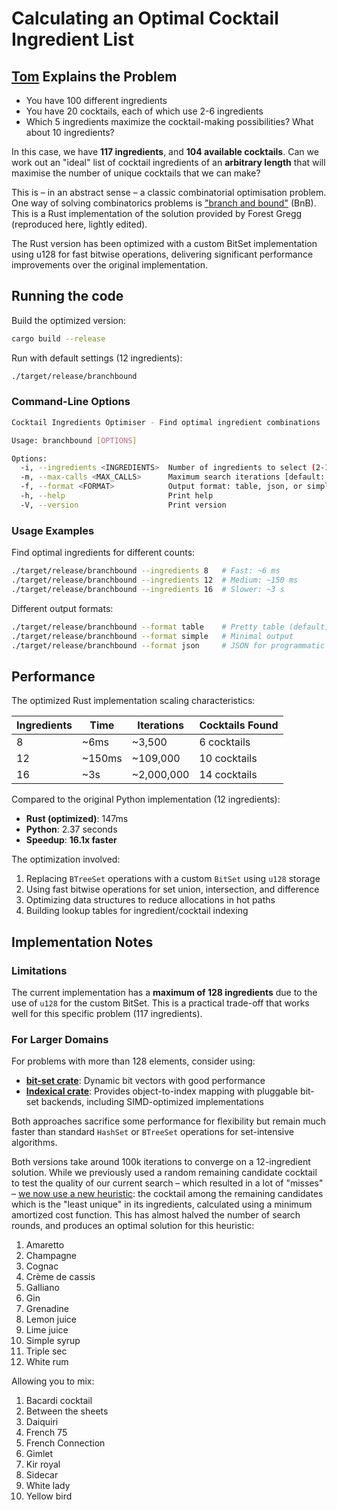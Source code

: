 # Calculating an Optimal Cocktail Ingredient List

## [Tom](https://gist.github.com/tmcw/c6bdcfe505057ed6a0f356cfd02d4d52) Explains the Problem

- You have 100 different ingredients
- You have 20 cocktails, each of which use 2-6 ingredients
- Which 5 ingredients maximize the cocktail-making possibilities? What about 10 ingredients?

In this case, we have **117 ingredients**, and **104 available cocktails**.
Can we work out an "ideal" list of cocktail ingredients of an **arbitrary length** that will maximise the number of unique cocktails that we can make?

This is – in an abstract sense – a classic combinatorial optimisation problem. One way of solving combinatorics problems is ["branch and bound"](https://en.wikipedia.org/wiki/Branch_and_bound) (BnB). This is a Rust implementation of the solution provided by Forest Gregg (reproduced here, lightly edited).

The Rust version has been optimized with a custom BitSet implementation using u128 for fast bitwise operations, delivering significant performance improvements over the original implementation.

## Running the code

Build the optimized version:
```bash
cargo build --release
```

Run with default settings (12 ingredients):
```bash
./target/release/branchbound
```

### Command-Line Options

```bash
Cocktail Ingredients Optimiser - Find optimal ingredient combinations

Usage: branchbound [OPTIONS]

Options:
  -i, --ingredients <INGREDIENTS>  Number of ingredients to select (2-109) [default: 12]
  -m, --max-calls <MAX_CALLS>      Maximum search iterations [default: 8000000]
  -f, --format <FORMAT>            Output format: table, json, or simple [default: table]
  -h, --help                       Print help
  -V, --version                    Print version
```

### Usage Examples

Find optimal ingredients for different counts:
```bash
./target/release/branchbound --ingredients 8   # Fast: ~6 ms
./target/release/branchbound --ingredients 12  # Medium: ~150 ms
./target/release/branchbound --ingredients 16  # Slower: ~3 s
```

Different output formats:
```bash
./target/release/branchbound --format table    # Pretty table (default)
./target/release/branchbound --format simple   # Minimal output
./target/release/branchbound --format json     # JSON for programmatic use
```


## Performance

The optimized Rust implementation scaling characteristics:

| Ingredients | Time | Iterations | Cocktails Found |
|-------------|------|------------|----------------|
| 8           | ~6ms | ~3,500     | 6 cocktails    |
| 12          | ~150ms | ~109,000   | 10 cocktails   |
| 16          | ~3s  | ~2,000,000 | 14 cocktails   |

Compared to the original Python implementation (12 ingredients):
- **Rust (optimized)**: 147ms 
- **Python**: 2.37 seconds
- **Speedup**: **16.1x faster**

The optimization involved:
1. Replacing `BTreeSet` operations with a custom `BitSet` using `u128` storage
2. Using fast bitwise operations for set union, intersection, and difference
3. Optimizing data structures to reduce allocations in hot paths
4. Building lookup tables for ingredient/cocktail indexing

## Implementation Notes

### Limitations
The current implementation has a **maximum of 128 ingredients** due to the use of `u128` for the custom BitSet. This is a practical trade-off that works well for this specific problem (117 ingredients).

### For Larger Domains
For problems with more than 128 elements, consider using:
- **[bit-set crate](https://crates.io/crates/bit-set)**: Dynamic bit vectors with good performance
- **[Indexical crate](https://crates.io/crates/indexical)**: Provides object-to-index mapping with pluggable bit-set backends, including SIMD-optimized implementations

Both approaches sacrifice some performance for flexibility but remain much faster than standard `HashSet` or `BTreeSet` operations for set-intensive algorithms.

Both versions take around 100k iterations to converge on a 12-ingredient solution. While we previously used a random remaining candidate cocktail to test the quality of our current search – which resulted in a lot of "misses" – [we now use a new heuristic](https://github.com/fgregg/cocktails): the cocktail among the remaining candidates which is the "least unique" in its ingredients, calculated using a minimum amortized cost function. This has almost halved the number of search rounds, and produces an optimal solution for this heuristic:

1. Amaretto
2. Champagne
3. Cognac
4. Crème de cassis
5. Galliano
6. Gin
7. Grenadine
8. Lemon juice
9. Lime juice
10. Simple syrup
11. Triple sec
12. White rum

Allowing you to mix:

1. Bacardi cocktail
2. Between the sheets
3. Daiquiri
4. French 75
5. French Connection
6. Gimlet
7. Kir royal
8. Sidecar
9. White lady
10. Yellow bird
